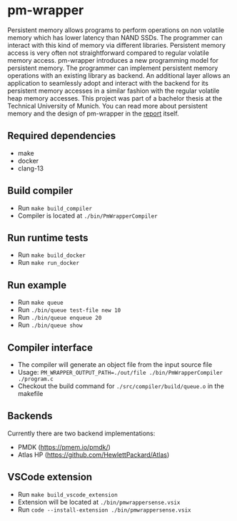 # pm-wrapper
Persistent memory allows programs to perform operations on non volatile memory
which has lower latency than NAND SSDs. The programmer can interact with this
kind of memory via different libraries. Persistent memory access is very often not
straightforward compared to regular volatile memory access. pm-wrapper introduces
a new programming model for persistent memory. The programmer can implement
persistent memory operations with an existing library as backend. An additional
layer allows an application to seamlessly adopt and interact with the backend for its
persistent memory accesses in a similar fashion with the regular volatile heap memory
accesses. This project was part of a bachelor thesis at the Technical University of Munich. 
You can read more about persistent memory and the design of pm-wrapper in the [report](https://github.com/TUM-DSE/research-work-archive/blob/main/archive/2022/summer/docs/bsc_werndle_programming_model_for_hybrid_persistent_memory_systems.pdf) itself.

## Required dependencies
- make
- docker
- clang-13

## Build compiler
- Run `make build_compiler`
- Compiler is located at `./bin/PmWrapperCompiler`

## Run runtime tests
- Run `make build_docker`
- Run `make run_docker`

## Run example
- Run `make queue`
- Run `./bin/queue test-file new 10`
- Run `./bin/queue enqueue 20`
- Run `./bin/queue show`

## Compiler interface
- The compiler will generate an object file from the input source file
- Usage: `PM_WRAPPER_OUTPUT_PATH=./out/file ./bin/PmWrapperCompiler ./program.c`
- Checkout the build command for `./src/compiler/build/queue.o` in the makefile

## Backends
Currently there are two backend implementations:
- PMDK (https://pmem.io/pmdk/)
- Atlas HP (https://github.com/HewlettPackard/Atlas)

## VSCode extension
- Run `make build_vscode_extension`
- Extension will be located at `./bin/pmwrappersense.vsix`
- Run `code --install-extension ./bin/pmwrappersense.vsix`



